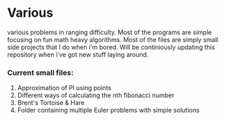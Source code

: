 # Various
various problems in ranging difficulty. Most of the programs are simple focusing on fun math heavy algorithms. Most of the files are simply small side projects that I do when i'm bored. Will be continiously updating this repository when i've got new stuff laying around.

### Current small files:

1) Approximation of PI using points
2) Different ways of calculating the nth fibonacci number
3) Brent's Tortoise & Hare
4) Folder containing multiple Euler problems with simple solutions

